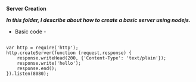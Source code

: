 **Server Creation**

***In this folder, I describe about how to create a basic server using nodejs.***

- Basic code - 
```

var http = require('http');
http.createServer(function (request,response) {
    response.writeHead(200, {'Content-Type': 'text/plain'});
    response.write('hello');
    response.end();
}).listen(8080);

```
